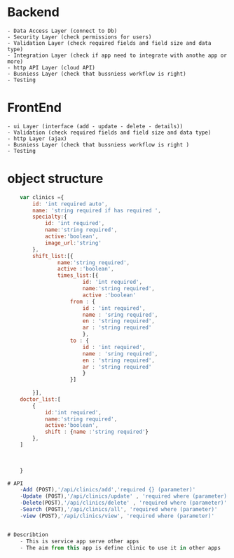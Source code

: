 # Backend
    - Data Access Layer (connect to Db)
    - Security Layer (check permissions for users)
    - Validation Layer (check required fields and field size and data type)
    - Integration Layer (check if app need to integrate with anothe app or more)
    - http API Layer (cloud API)
    - Busniess Layer (check that bussniess workflow is right)
    - Testing 

# FrontEnd
    - ui Layer (interface (add - update - delete - details))
    - Validation (check required fields and field size and data type)
    - http Layer (ajax)
    - Busniess Layer (check that bussniess workflow is right )
    - Testing


# object structure
```js 
    var clinics ={
        id: 'int required auto',
        name: 'string required if has required ',
        specialty:{
            id: 'int required',
            name:'string required',
            active:'boolean',
            image_url:'string'
        },
        shift_list:[{
                name:'string required',
                active :'boolean',
                times_list:[{
                        id: 'int required',
                        name:'string required',
                        active :'boolean'
                    from : {
                        id : 'int required',
                        name : 'sring required',
                        en : 'string required',
                        ar : 'string required'
                        },
                    to : {
                        id : 'int required',
                        name : 'sring required',
                        en : 'string required',
                        ar : 'string required'
                        }
                    }]
      
        }],
    doctor_list:[
        {
            id:'int required',
            name:'string required',
            active:'boolean',
            shift : {name :'string required'}
        },
    ]
       
        

    }

# API
    -Add (POST),'/api/clinics/add','required {} (parameter)'
    -Update (POST),'/api/clinics/update' , 'required where (parameter)'
    -Delete(POST),'/api/clinics/delete' , 'required where (parameter)'
    -Search (POST),'/api/clinics/all', 'required where (parameter)'
    -view (POST),'/api/clinics/view', 'required where (parameter)'


# Describtion
    - This is service app serve other apps
    - The aim from this app is define clinic to use it in other apps
